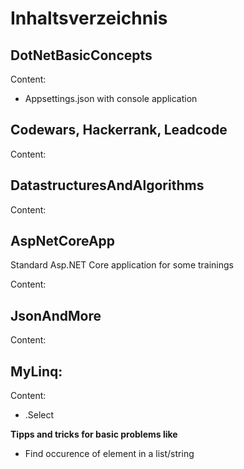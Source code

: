 # Inhaltsverzeichnis

## DotNetBasicConcepts
Content:
- Appsettings.json with console application

## Codewars, Hackerrank, Leadcode
Content: 

## DatastructuresAndAlgorithms
Content: 

## AspNetCoreApp

Standard Asp.NET Core application for some trainings

Content: 

## JsonAndMore
Content: 

## MyLinq: 
Content: 
- .Select

**Tipps and tricks for basic problems like**
- Find occurence of element in a list/string